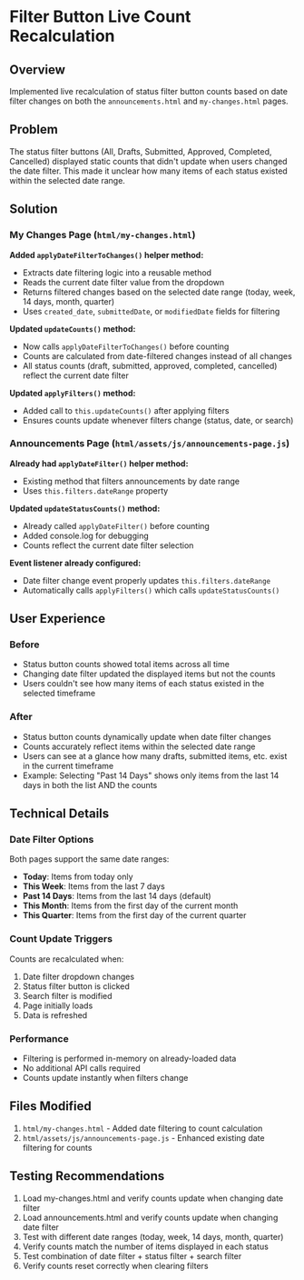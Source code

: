# Filter Button Live Count Recalculation

## Overview
Implemented live recalculation of status filter button counts based on date filter changes on both the `announcements.html` and `my-changes.html` pages.

## Problem
The status filter buttons (All, Drafts, Submitted, Approved, Completed, Cancelled) displayed static counts that didn't update when users changed the date filter. This made it unclear how many items of each status existed within the selected date range.

## Solution

### My Changes Page (`html/my-changes.html`)

**Added `applyDateFilterToChanges()` helper method:**
- Extracts date filtering logic into a reusable method
- Reads the current date filter value from the dropdown
- Returns filtered changes based on the selected date range (today, week, 14 days, month, quarter)
- Uses `created_date`, `submittedDate`, or `modifiedDate` fields for filtering

**Updated `updateCounts()` method:**
- Now calls `applyDateFilterToChanges()` before counting
- Counts are calculated from date-filtered changes instead of all changes
- All status counts (draft, submitted, approved, completed, cancelled) reflect the current date filter

**Updated `applyFilters()` method:**
- Added call to `this.updateCounts()` after applying filters
- Ensures counts update whenever filters change (status, date, or search)

### Announcements Page (`html/assets/js/announcements-page.js`)

**Already had `applyDateFilter()` helper method:**
- Existing method that filters announcements by date range
- Uses `this.filters.dateRange` property

**Updated `updateStatusCounts()` method:**
- Already called `applyDateFilter()` before counting
- Added console.log for debugging
- Counts reflect the current date filter selection

**Event listener already configured:**
- Date filter change event properly updates `this.filters.dateRange`
- Automatically calls `applyFilters()` which calls `updateStatusCounts()`

## User Experience

### Before
- Status button counts showed total items across all time
- Changing date filter updated the displayed items but not the counts
- Users couldn't see how many items of each status existed in the selected timeframe

### After
- Status button counts dynamically update when date filter changes
- Counts accurately reflect items within the selected date range
- Users can see at a glance how many drafts, submitted items, etc. exist in the current timeframe
- Example: Selecting "Past 14 Days" shows only items from the last 14 days in both the list AND the counts

## Technical Details

### Date Filter Options
Both pages support the same date ranges:
- **Today**: Items from today only
- **This Week**: Items from the last 7 days
- **Past 14 Days**: Items from the last 14 days (default)
- **This Month**: Items from the first day of the current month
- **This Quarter**: Items from the first day of the current quarter

### Count Update Triggers
Counts are recalculated when:
1. Date filter dropdown changes
2. Status filter button is clicked
3. Search filter is modified
4. Page initially loads
5. Data is refreshed

### Performance
- Filtering is performed in-memory on already-loaded data
- No additional API calls required
- Counts update instantly when filters change

## Files Modified
1. `html/my-changes.html` - Added date filtering to count calculation
2. `html/assets/js/announcements-page.js` - Enhanced existing date filtering for counts

## Testing Recommendations
1. Load my-changes.html and verify counts update when changing date filter
2. Load announcements.html and verify counts update when changing date filter
3. Test with different date ranges (today, week, 14 days, month, quarter)
4. Verify counts match the number of items displayed in each status
5. Test combination of date filter + status filter + search filter
6. Verify counts reset correctly when clearing filters
